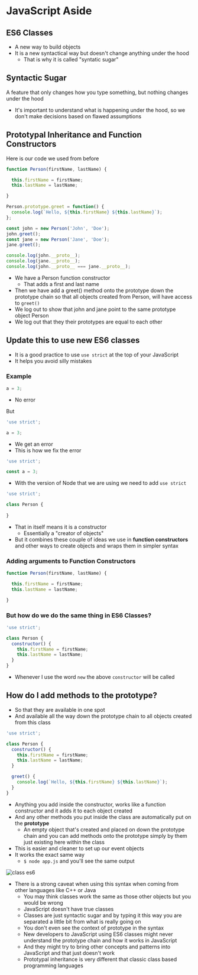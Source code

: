 # JavaScript Aside
## ES6 Classes
* A new way to build objects
* It is a new syntactical way but doesn't change anything under the hood
    - That is why it is called "syntatic sugar"

## Syntactic Sugar
A feature that only changes how you type something, but nothing changes under the hood

* It's important to understand what is happening under the hood, so we don't make decisions based on flawed assumptions

## Prototypal Inheritance and Function Constructors
Here is our code we used from before

```js
function Person(firstName, lastName) {

  this.firstName = firstName;
  this.lastName = lastName;

}

Person.prototype.greet = function() {
  console.log(`Hello, ${this.firstName} ${this.lastName}`);
};

const john = new Person('John', 'Doe');
john.greet();
const jane = new Person('Jane', 'Doe');
jane.greet();

console.log(john.__proto__);
console.log(jane.__proto__);
console.log(john.__proto__ === jane.__proto__);
```

* We have a Person function constructor
    - That adds a first and last name
* Then we have add a greet() method onto the prototype down the prototype chain so that all objects created from Person, will have access to `greet()`
* We log out to show that john and jane point to the same prototype object Person
* We log out that they their prototypes are equal to each other

## Update this to use new ES6 classes
* It is a good practice to use `use strict` at the top of your JavaScript
* It helps you avoid silly mistakes

### Example
```js
a = 3;
```

* No error

But

```js
'use strict';

a = 3;
```

* We get an error
* This is how we fix the error

```js
'use strict';

const a = 3;
```

* With the version of Node that we are using we need to add `use strict`

```js
'use strict';

class Person {
  
}
```

* That in itself means it is a constructor
    - Essentially a "creator of objects"
* But it combines these couple of ideas we use in **function constructors** and other ways to create objects and wraps them in simpler syntax

### Adding arguments to Function Constructors
```js
function Person(firstName, lastName) {

  this.firstName = firstName;
  this.lastName = lastName;

}
```

### But how do we do the same thing in ES6 Classes?
```js
'use strict';

class Person {
  constructor() {
    this.firstName = firstName;
    this.lastName = lastName;
  }
}
```

* Whenever I use the word `new` the above `constructor` will be called

## How do I add methods to the prototype?
* So that they are available in one spot
* And available all the way down the prototype chain to all objects created from this class

```js
'use strict';

class Person {
  constructor() {
    this.firstName = firstName;
    this.lastName = lastName;
  }

  greet() {
    console.log(`Hello, ${this.firstName} ${this.lastName}`);
  }
}
```

* Anything you add inside the constructor, works like a function constructor and it adds it to each object created
* And any other methods you put inside the class are automatically put on the **prototype**
    - An empty object that's created and placed on down the prototype chain and you can add methods onto the prototype simply by them just existing here within the class
* This is easier and cleaner to set up our event objects
* It works the exact same way
    - `$ node app.js` and you'll see the same output

![class es6](https://i.imgur.com/3xZVbwW.png)

* There is a strong caveat when using this syntax when coming from other languages like C++ or Java
    - You may think classes work the same as those other objects but you would be wrong
    - JavaScript doesn't have true classes
    - Classes are just syntactic sugar and by typing it this way you are separated a little bit from what is really going on
    - You don't even see the context of prototype in the syntax
    - New developers to JavaScript using ES6 classes might never understand the prototype chain and how it works in JavaScript
    - And they might try to bring other concepts and patterns into JavaScript and that just doesn't work
    - Prototypal inheritance is very different that classic class based programming languages 
